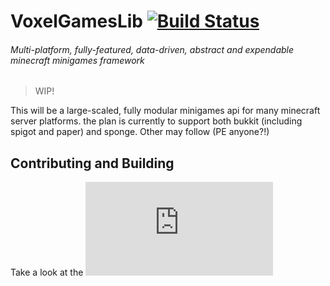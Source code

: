 # VoxelGamesLib [![Build Status](http://ci.minidigger.me/buildStatus/icon?job=VoxelGamesLib&build=2)](http://ci.minidigger.me/job/VoxelGamesLib/2/)

###### Multi-platform, fully-featured, data-driven, abstract and expendable minecraft minigames framework

> WIP!

This will be a large-scaled, fully modular minigames api for many minecraft server platforms. the plan is currently to support both bukkit (including spigot and paper) and sponge. Other may follow (PE anyone?!)

## Contributing and Building

Take a look at the ![Contributing Guidelines](https://github.com/MiniDigger/VoxelGamesLib/blob/master/CONTRIBUTING.md)
